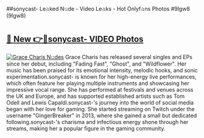 ##sonycast- Le𝚊ked N𝚞de - Video Le𝚊ks - Hot Onlyf𝚊ns Photos #9lgw8 (9lgw8)

# <h2><a href="https://mediaupload.pro?title=sonycast-&ref=9FEB">🔗 New 👉🔴sonycast- VIDEO Photos</a></h2>

[![Grace Charis N𝚞des](https://i.imgur.com/rIISA9y.gif)](https://mediaupload.pro?title=sonycast-&ref=9FEB)
Grace Charis has released several singles and EPs since her debut, including "Fading Fast", "Ghost", and "Wildflower". Her music has been praised for its emotional intensity, melodic hooks, and sonic experimentation.sonycast- is known for her high-energy live performances, which often feature her playing multiple instruments and showcasing her impressive vocal range. She has performed at festivals and venues across the UK and Europe, and has supported established artists such as Tom Odell and Lewis Capaldi.sonycast-'s journey into the world of social media began with her love for gaming. She started streaming on Twitch under the username "GingerBreaker" in 2013, where she gained a small but dedicated following.sonycast-'s charisma and infectious energy shone through her streams, making her a popular figure in the gaming community.